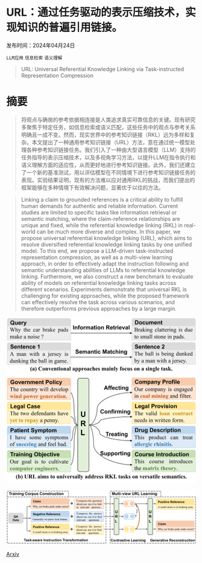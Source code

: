 # URL：通过任务驱动的表示压缩技术，实现知识的普遍引用链接。

发布时间：2024年04月24日

`LLM应用` `信息检索` `语义理解`

> URL: Universal Referential Knowledge Linking via Task-instructed Representation Compression

# 摘要

> 将观点与确凿的参考依据相连接是人类追求真实可靠信息的关键。现有研究多聚焦于特定任务，如信息检索或语义匹配，这些任务中的观点与参考关系明确且一成不变。然而，现实世界中的参考知识链接（RKL）远为多样和复杂。本文提出了一种通用参考知识链接（URL）方法，意在通过统一模型处理各种参考知识链接任务。我们引入了一种由大型语言模型（LLM）支持的任务指导的表示压缩技术，以及多视角学习方法，以提升LLM在指令执行和语义理解方面的适应性，从而更好地进行参考知识链接。此外，我们还建立了一个新的基准测试，用以评估模型在不同情境下进行参考知识链接任务的表现。实验结果证明，现有的方法难以应对通用RKL的挑战，而我们提出的框架能够在多种情境下有效解决问题，显著优于以往的方法。

> Linking a claim to grounded references is a critical ability to fulfill human demands for authentic and reliable information. Current studies are limited to specific tasks like information retrieval or semantic matching, where the claim-reference relationships are unique and fixed, while the referential knowledge linking (RKL) in real-world can be much more diverse and complex. In this paper, we propose universal referential knowledge linking (URL), which aims to resolve diversified referential knowledge linking tasks by one unified model. To this end, we propose a LLM-driven task-instructed representation compression, as well as a multi-view learning approach, in order to effectively adapt the instruction following and semantic understanding abilities of LLMs to referential knowledge linking. Furthermore, we also construct a new benchmark to evaluate ability of models on referential knowledge linking tasks across different scenarios. Experiments demonstrate that universal RKL is challenging for existing approaches, while the proposed framework can effectively resolve the task across various scenarios, and therefore outperforms previous approaches by a large margin.

![URL：通过任务驱动的表示压缩技术，实现知识的普遍引用链接。](../../../paper_images/2404.16248/x1.png)

![URL：通过任务驱动的表示压缩技术，实现知识的普遍引用链接。](../../../paper_images/2404.16248/x2.png)

[Arxiv](https://arxiv.org/abs/2404.16248)